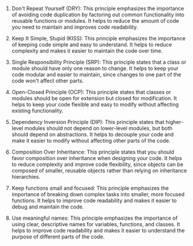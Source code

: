 1. Don't Repeat Yourself (DRY): This principle emphasizes the importance of avoiding code duplication by factoring out common functionality into reusable functions or modules. It helps to reduce the amount of code you need to maintain and improves code readability.

1. Keep It Simple, Stupid (KISS): This principle emphasizes the importance of keeping code simple and easy to understand. It helps to reduce complexity and makes it easier to maintain the code over time.

1. Single Responsibility Principle (SRP): This principle states that a class or module should have only one reason to change. It helps to keep your code modular and easier to maintain, since changes to one part of the code won't affect other parts.

1. Open-Closed Principle (OCP): This principle states that classes or modules should be open for extension but closed for modification. It helps to keep your code flexible and easy to modify without affecting existing functionality.

1. Dependency Inversion Principle (DIP): This principle states that higher-level modules should not depend on lower-level modules, but both should depend on abstractions. It helps to decouple your code and make it easier to modify without affecting other parts of the code.

1. Composition Over Inheritance: This principle states that you should favor composition over inheritance when designing your code. It helps to reduce complexity and improve code flexibility, since objects can be composed of smaller, reusable objects rather than relying on inheritance hierarchies.

1. Keep functions small and focused: This principle emphasizes the importance of breaking down complex tasks into smaller, more focused functions. It helps to improve code readability and makes it easier to debug and maintain the code.

1. Use meaningful names: This principle emphasizes the importance of using clear, descriptive names for variables, functions, and classes. It helps to improve code readability and makes it easier to understand the purpose of different parts of the code.